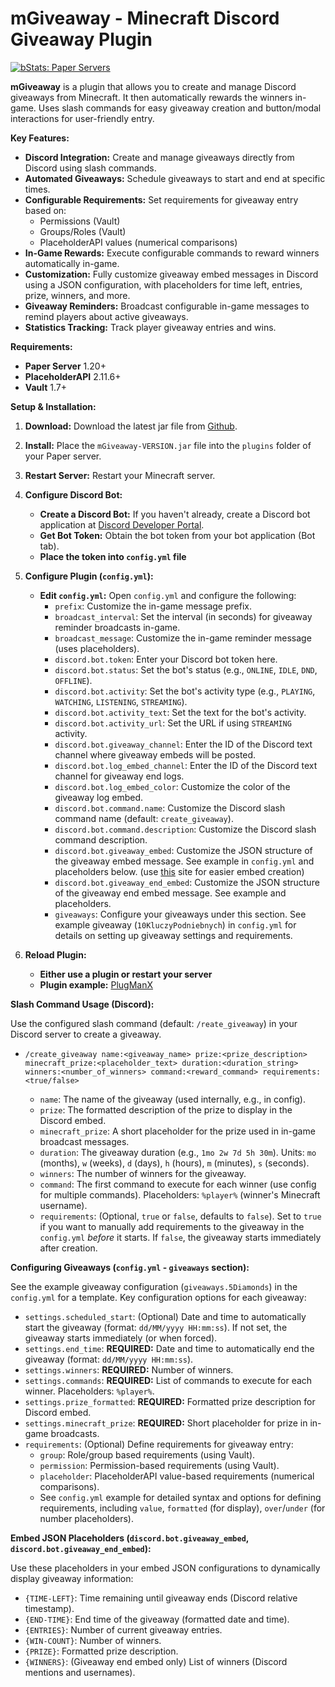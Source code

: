 # mGiveaway - Minecraft Discord Giveaway Plugin

[![bStats: Paper Servers](https://bstats.org/signatures/bukkit/mGiveaway.svg)](https://bstats.org/plugin/bukkit/mGiveaway/24362)

**mGiveaway** is a plugin that allows you to create and manage Discord giveaways from Minecraft. It then automatically rewards the winners in-game.
Uses slash commands for easy giveaway creation and button/modal interactions for user-friendly entry.

**Key Features:**
* **Discord Integration:** Create and manage giveaways directly from Discord using slash commands.
* **Automated Giveaways:** Schedule giveaways to start and end at specific times.
* **Configurable Requirements:** Set requirements for giveaway entry based on:
    * Permissions (Vault)
    * Groups/Roles (Vault)
    * PlaceholderAPI values (numerical comparisons)
* **In-Game Rewards:** Execute configurable commands to reward winners automatically in-game.
* **Customization:** Fully customize giveaway embed messages in Discord using a JSON configuration, with placeholders for time left, entries, prize, winners, and more.
* **Giveaway Reminders:** Broadcast configurable in-game messages to remind players about active giveaways.
* **Statistics Tracking:** Track player giveaway entries and wins.


**Requirements:**
* **Paper Server** 1.20+
* **PlaceholderAPI** 2.11.6+
* **Vault** 1.7+

**Setup & Installation:**
1. **Download:** Download the latest jar file from [Github](https://github.com/m-surowiec/mGiveaway/releases/latest).
2. **Install:** Place the `mGiveaway-VERSION.jar` file into the `plugins` folder of your Paper server.
3. **Restart Server:** Restart your Minecraft server.
4. **Configure Discord Bot:**
    * **Create a Discord Bot:** If you haven't already, create a Discord bot application at [Discord Developer Portal](https://discord.com/developers/applications).
    * **Get Bot Token:** Obtain the bot token from your bot application (Bot tab).
    * **Place the token into `config.yml` file**
5. **Configure Plugin (`config.yml`):**
    * **Edit `config.yml`:** Open `config.yml` and configure the following:
        * `prefix`:  Customize the in-game message prefix.
        * `broadcast_interval`: Set the interval (in seconds) for giveaway reminder broadcasts in-game.
        * `broadcast_message`: Customize the in-game reminder message (uses placeholders).
        * `discord.bot.token`: Enter your Discord bot token here.
        * `discord.bot.status`:  Set the bot's status (e.g., `ONLINE`, `IDLE`, `DND`, `OFFLINE`).
        * `discord.bot.activity`: Set the bot's activity type (e.g., `PLAYING`, `WATCHING`, `LISTENING`, `STREAMING`).
        * `discord.bot.activity_text`: Set the text for the bot's activity.
        * `discord.bot.activity_url`: Set the URL if using `STREAMING` activity.
        * `discord.bot.giveaway_channel`: Enter the ID of the Discord text channel where giveaway embeds will be posted.
        * `discord.bot.log_embed_channel`: Enter the ID of the Discord text channel for giveaway end logs.
        * `discord.bot.log_embed_color`: Customize the color of the giveaway log embed.
        * `discord.bot.command.name`: Customize the Discord slash command name (default: `create_giveaway`).
        * `discord.bot.command.description`: Customize the Discord slash command description.
        * `discord.bot.giveaway_embed`: Customize the JSON structure of the giveaway embed message.  See example in `config.yml` and placeholders below. (use [this](https://glitchii.github.io/embedbuilder/) site for easier embed creation)
        * `discord.bot.giveaway_end_embed`: Customize the JSON structure of the giveaway end embed message. See example and placeholders.
        * `giveaways`: Configure your giveaways under this section. See example giveaway (`10KluczyPodniebnych`) in `config.yml` for details on setting up giveaway settings and requirements.

6. **Reload Plugin:**
   * **Either use a plugin or restart your server**
   * **Plugin example:** [PlugManX](https://www.spigotmc.org/resources/plugmanx.88135/)

**Slash Command Usage (Discord):**

Use the configured slash command (default: `/reate_giveaway`) in your Discord server to create a giveaway.

* `/create_giveaway name:<giveaway_name> prize:<prize_description> minecraft_prize:<placeholder_text> duration:<duration_string> winners:<number_of_winners> command:<reward_command> requirements:<true/false>`

   * `name`:  The name of the giveaway (used internally, e.g., in config).
   * `prize`:  The formatted description of the prize to display in the Discord embed.
   * `minecraft_prize`: A short placeholder for the prize used in in-game broadcast messages.
   * `duration`: The giveaway duration (e.g., `1mo 2w 7d 5h 30m`). Units: `mo` (months), `w` (weeks), `d` (days), `h` (hours), `m` (minutes), `s` (seconds).
   * `winners`: The number of winners for the giveaway.
   * `command`: The first command to execute for each winner (use config for multiple commands). Placeholders: `%player%` (winner's Minecraft username).
   * `requirements`: (Optional, `true` or `false`, defaults to `false`). Set to `true` if you want to manually add requirements to the giveaway in the `config.yml` *before* it starts. If `false`, the giveaway starts immediately after creation.

**Configuring Giveaways (`config.yml` - `giveaways` section):**

See the example giveaway configuration (`giveaways.5Diamonds`) in the `config.yml` for a template.  Key configuration options for each giveaway:

* `settings.scheduled_start`: (Optional) Date and time to automatically start the giveaway (format: `dd/MM/yyyy HH:mm:ss`). If not set, the giveaway starts immediately (or when forced).
* `settings.end_time`: **REQUIRED:** Date and time to automatically end the giveaway (format: `dd/MM/yyyy HH:mm:ss`).
* `settings.winners`: **REQUIRED:** Number of winners.
* `settings.commands`: **REQUIRED:** List of commands to execute for each winner. Placeholders: `%player%`.
* `settings.prize_formatted`: **REQUIRED:** Formatted prize description for Discord embed.
* `settings.minecraft_prize`: **REQUIRED:** Short placeholder for prize in in-game broadcasts.
* `requirements`: (Optional) Define requirements for giveaway entry:
    * `group`:  Role/group based requirements (using Vault).
    * `permission`: Permission-based requirements (using Vault).
    * `placeholder`: PlaceholderAPI value-based requirements (numerical comparisons).
    * See `config.yml` example for detailed syntax and options for defining requirements, including `value`, `formatted` (for display), `over`/`under` (for number placeholders).

**Embed JSON Placeholders (`discord.bot.giveaway_embed`, `discord.bot.giveaway_end_embed`):** 

Use these placeholders in your embed JSON configurations to dynamically display giveaway information:

* `{TIME-LEFT}`: Time remaining until giveaway ends (Discord relative timestamp).
* `{END-TIME}`: End time of the giveaway (formatted date and time).
* `{ENTRIES}`: Number of current giveaway entries.
* `{WIN-COUNT}`: Number of winners.
* `{PRIZE}`: Formatted prize description.
* `{WINNERS}`:  (Giveaway end embed only) List of winners (Discord mentions and usernames).
